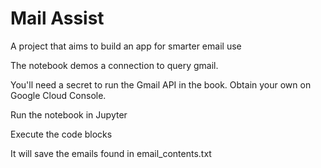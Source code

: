 # Mail Assist
A project that aims to build an app for smarter email use

The notebook demos a connection to query gmail.

You'll need a secret to run the Gmail API in the book. Obtain your own on Google Cloud Console.

Run the notebook in Jupyter

Execute the code blocks

It will save the emails found in email_contents.txt
